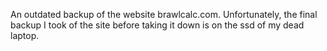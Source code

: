 An outdated backup of the website brawlcalc.com. Unfortunately, the final backup I took of the site before taking it down is on the ssd of my dead laptop.
